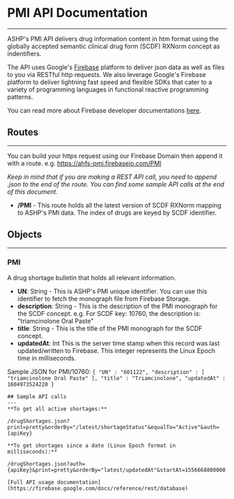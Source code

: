 # PMI API Documentation
---
ASHP's PMI API delivers drug information content in htm format using the globally accepted semantic clinical drug form (SCDF) RXNorm concept as indentifiers. 

The API uses Google's [Firebase](https://firebase.google.com/) platform to deliver json data as well as files to you via RESTful http requests. We also leverage Google's Firebase platform to deliver lightning fast speed and flexible SDKs that cater to a variety of programming languages in functional reactive programming patterns.

You can read more about Firebase developer documentations [here](https://firebase.google.com/docs).

## Routes
---
You can build your https request using our Firebase Domain then append it with a route. e.g. https://ahfs-pmi.firebaseio.com/PMI

*Keep in mind that if you are making a REST API call, you need to append .json to the end of the route. You can find some sample API calls at the end of this document.*

* **/PMI** - This route holds all the latest version of SCDF RXNorm mapping to ASHP's PMI data. The index of drugs are keyed by SCDF identifier.

## Objects
---
### PMI
A drug shortage bulletin that holds all relevant information.
  * **UN**: String - This is ASHP's PMI unique identifier. You can use this identifier to fetch the monograph file from Firebase Storage.
  * **description**: String - This is the description of the PMI monograph for the SCDF concept. e.g. For SCDF key: 10760, the description is: "triamcinolone Oral Paste"
  * **title**: String - This is the title of the PMI monograph for the SCDF concept.
  * **updatedAt**: Int This is the server time stamp when this record was last updated/written to Firebase. This integer represents the Linux Epoch time in milliseconds.
  
Sample JSON for PMI/10760:
`{
  "UN" : "601122",
  "description" : [ "triamcinolone Oral Paste" ],
  "title" : "Triamcinolone",
  "updatedAt" : 1604973524220
}`



```
## Sample API calls
---
**To get all active shortages:**

/drugShortages.json?print=pretty&orderBy="/latest/shortageStatus"&equalTo="Active"&auth={apiKey}

**To get shortages since a date (Linux Epoch format in milliseconds):**

/drugShortages.json?auth={apiKey}&print=pretty&orderBy="latest/updatedAt"&startAt=1556668800000

[Full API usage documentation](https://firebase.google.com/docs/reference/rest/database)
